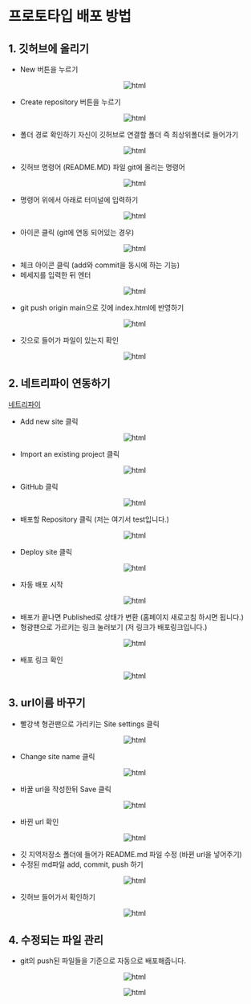 # 프로토타입 배포 방법

## 1. 깃허브에 올리기

- New 버튼을 누르기

<p align="center">
  <img src="./img/1.png" alt="html"/>
</p>

- Create repository 버튼을 누르기

<p align="center">
  <img src="./img/2.png" alt="html"/>
</p>

- 폴더 경로 확인하기 자신이 깃허브로 연결할 폴더 즉 최상위폴더로 들어가기

<p align="center">
  <img src="./img/3.png" alt="html"/>
</p>

- 깃허브 명령어 (README.MD) 파일 git에 올리는 명령어

<p align="center">
  <img src="./img/4.png" alt="html"/>
</p>

- 명령어 위에서 아래로 터미널에 입력하기

<p align="center">
  <img src="./img/5.png" alt="html"/>
</p>

- 아이콘 클릭 (git에 연동 되어있는 경우)

<p align="center">
  <img src="./img/6.png" alt="html"/>
</p>

- 체크 아이콘 클릭 (add와 commit을 동시에 하는 기능)
- 메세지를 입력한 뒤 엔터

<p align="center">
  <img src="./img/7.png" alt="html"/>
</p>

- git push origin main으로 깃에 index.html에 반영하기

<p align="center">
  <img src="./img/8.png" alt="html"/>
</p>

- 깃으로 들어가 파일이 있는지 확인

<p align="center">
  <img src="./img/9.png" alt="html"/>
</p>

## 2. 네트리파이 연동하기

[네트리파이](https://www.netlify.com/)

- Add new site 클릭

<p align="center">
  <img src="./img/10.png" alt="html"/>
</p>

- Import an existing project 클릭

<p align="center">
  <img src="./img/11.png" alt="html"/>
</p>

- GitHub 클릭

<p align="center">
  <img src="./img/12.png" alt="html"/>
</p>

- 배포할 Repository 클릭 (저는 여기서 test입니다.)

<p align="center">
  <img src="./img/13.png" alt="html"/>
</p>

- Deploy site 클릭

<p align="center">
  <img src="./img/14.png" alt="html"/>
</p>

- 자동 배포 시작

<p align="center">
  <img src="./img/15.png" alt="html"/>
</p>

- 배포가 끝나면 Published로 상태가 변환 (홈페이지 새로고침 하시면 됩니다.)
- 형광팬으로 가르키는 링크 눌러보기 (저 링크가 배포링크입니다.)

<p align="center">
  <img src="./img/16.png" alt="html"/>
</p>

- 배포 링크 확인

<p align="center">
  <img src="./img/17.png" alt="html"/>
</p>

## 3. url이름 바꾸기

- 빨강색 형관팬으로 가리키는 Site settings 클릭

<p align="center">
  <img src="./img/16.png" alt="html"/>
</p>

- Change site name 클릭

<p align="center">
  <img src="./img/18.png" alt="html"/>
</p>

- 바꿀 url을 작성한뒤 Save 클릭

<p align="center">
  <img src="./img/19.png" alt="html"/>
</p>

- 바뀐 url 확인

<p align="center">
  <img src="./img/20.png" alt="html"/>
</p>

- 깃 지역저장소 폴더에 들어가 README.md 파일 수정 (바뀐 url을 넣어주기)
- 수정된 md파일 add, commit, push 하기

<p align="center">
  <img src="./img/21.png" alt="html"/>
</p>

- 깃허브 들어가서 확인하기

<p align="center">
  <img src="./img/22.png" alt="html"/>
</p>

## 4. 수정되는 파일 관리

- git의 push된 파일들을 기준으로 자동으로 배포해줍니다.

<p align="center">
  <img src="./img/23.png" alt="html"/>
</p>

<p align="center">
  <img src="./img/24.png" alt="html"/>
</p>